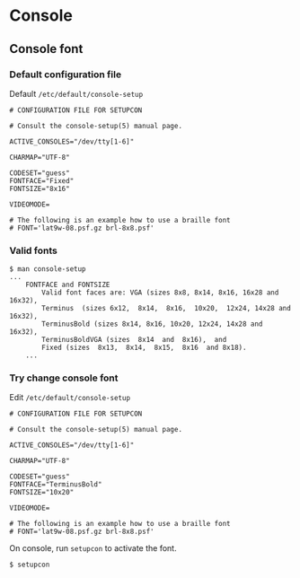 # Console

## Console font

### Default configuration file

Default `/etc/default/console-setup`

```
# CONFIGURATION FILE FOR SETUPCON

# Consult the console-setup(5) manual page.

ACTIVE_CONSOLES="/dev/tty[1-6]"

CHARMAP="UTF-8"

CODESET="guess"
FONTFACE="Fixed"
FONTSIZE="8x16"

VIDEOMODE=

# The following is an example how to use a braille font
# FONT='lat9w-08.psf.gz brl-8x8.psf'
```

### Valid fonts

```
$ man console-setup
...
    FONTFACE and FONTSIZE
        Valid font faces are: VGA (sizes 8x8, 8x14, 8x16, 16x28 and 16x32),
        Terminus  (sizes 6x12,  8x14,  8x16,  10x20,  12x24, 14x28 and 16x32),
        TerminusBold (sizes 8x14, 8x16, 10x20, 12x24, 14x28 and 16x32),
        TerminusBoldVGA (sizes  8x14  and  8x16),  and
        Fixed (sizes  8x13,  8x14,  8x15,  8x16  and 8x18).
    ...
```

### Try change console font

Edit `/etc/default/console-setup`

```
# CONFIGURATION FILE FOR SETUPCON

# Consult the console-setup(5) manual page.

ACTIVE_CONSOLES="/dev/tty[1-6]"

CHARMAP="UTF-8"

CODESET="guess"
FONTFACE="TerminusBold"
FONTSIZE="10x20"

VIDEOMODE=

# The following is an example how to use a braille font
# FONT='lat9w-08.psf.gz brl-8x8.psf'
```

On console, run `setupcon` to activate the font.

```
$ setupcon
```
